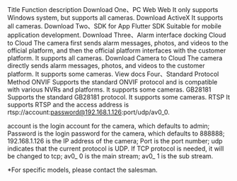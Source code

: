Title	Function description	Download
One、PC Web
Web	It only supports Windows system, but supports all cameras.	Download
ActiveX	It supports all cameras.	Download
Two、SDK for App
Flutter SDK	Suitable for mobile application development.	Download
Three、Alarm interface docking
Cloud to Cloud	The camera first sends alarm messages, photos, and videos to the official platform, and then the official platform interfaces with the customer platform. It supports all cameras.	Download
Camera to Cloud	The camera directly sends alarm messages, photos, and videos to the customer platform. It supports some cameras.	View docs
Four、Standard Protocol Method
ONVIF	Supports the standard ONVIF protocol and is compatible with various NVRs and platforms. It supports some cameras.
GB28181	Supports the standard GB28181 protocol. It supports some cameras.
RTSP	It supports RTSP and the access address is rtsp://account:password@192.168.1.126:port/udp/av0_0.

account is the login account for the camera, which defaults to admin; Password is the login password for the camera, which defaults to 888888; 192.168.1.126 is the IP address of the camera; Port is the port number; udp indicates that the current protocol is UDP. If TCP protocol is needed, it will be changed to tcp; av0_ 0 is the main stream; av0_ 1 is the sub stream.

*For specific models, please contact the salesman.
